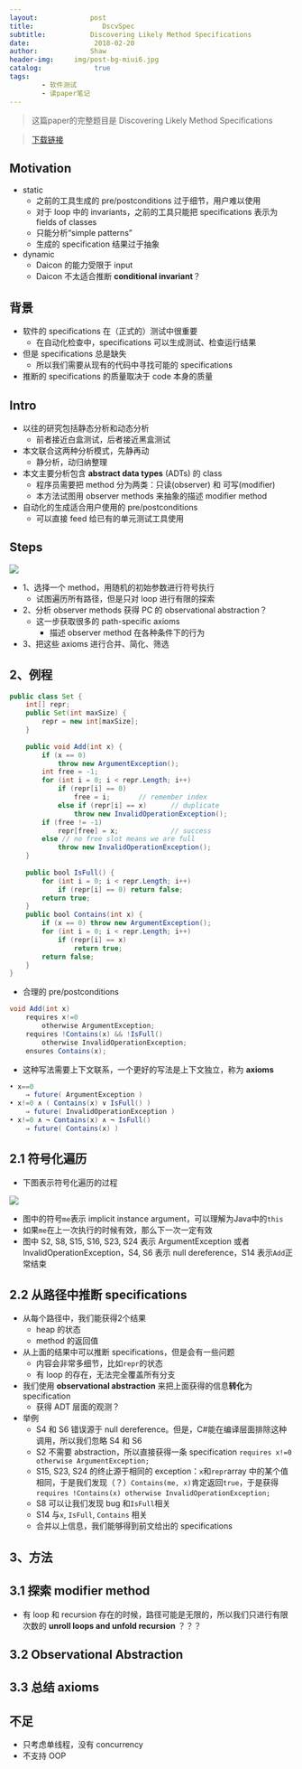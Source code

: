 ```yaml
---
layout:             post
title:                 DscvSpec
subtitle:           Discovering Likely Method Specifications
date:      	         2018-02-20
author:             Shaw
header-img:     img/post-bg-miui6.jpg
catalog: 	         true
tags:
        - 软件测试
        - 读paper笔记
---
```


> 这篇paper的完整题目是 
Discovering Likely Method Specifications

>[下载链接](https://www.microsoft.com/en-us/research/wp-content/uploads/2006/03/tr-2005-146.pdf) 

Motivation
-
- static
	- 之前的工具生成的 pre/postconditions 过于细节，用户难以使用
	- 对于 loop 中的 invariants，之前的工具只能把 specifications 表示为 fields of classes
	- 只能分析“simple patterns”
	- 生成的 specification 结果过于抽象
- dynamic
	- Daicon 的能力受限于 input
	- Daicon 不太适合推断 **conditional invariant**？

背景
-
- 软件的 specifications 在（正式的）测试中很重要
	- 在自动化检查中，specifications 可以生成测试、检查运行结果
- 但是 specifications 总是缺失
	- 所以我们需要从现有的代码中寻找可能的 specifications
- 推断的 specifications 的质量取决于 code 本身的质量

Intro
-
- 以往的研究包括静态分析和动态分析
	- 前者接近白盒测试，后者接近黑盒测试
- 本文联合这两种分析模式，先静再动
	- 静分析，动归纳整理
- 本文主要分析包含 **abstract data types** (ADTs) 的 class
	- 程序员需要把 method 分为两类：只读(observer) 和 可写(modifier)
	- 本方法试图用 observer methods 来抽象的描述 modifier method
- 自动化的生成适合用户使用的 pre/postconditions
	- 可以直接 feed 给已有的单元测试工具使用

Steps
-
![](https://raw.githubusercontent.com/xiaoran-tang/xiaoran-tang.github.io/master/img/DscvSpec.png)

- 1、选择一个 method，用随机的初始参数进行符号执行
	- 试图遍历所有路径，但是只对 loop 进行有限的探索
- 2、分析 observer methods 获得 PC 的 observational abstraction？
	- 这一步获取很多的 path-specific axioms
		- 描述 observer method 在各种条件下的行为
- 3、把这些 axioms 进行合并、简化、筛选

2、例程
-
```java
public class Set {
	int[] repr;
	public Set(int maxSize) { 
		repr = new int[maxSize]; 
	}
	
	public void Add(int x) {
		if (x == 0) 
			throw new ArgumentException();
		int free = -1;
		for (int i = 0; i < repr.Length; i++)
			if (repr[i] == 0) 
				free = i;		// remember index
			else if (repr[i] == x)		// duplicate
				throw new InvalidOperationException();
		if (free != -1) 
			repr[free] = x; 			// success
		else // no free slot means we are full
			throw new InvalidOperationException();
	}
	
	public bool IsFull() {
		for (int i = 0; i < repr.Length; i++)
			if (repr[i] == 0) return false;
		return true;
	}
	public bool Contains(int x) {
		if (x == 0) throw new ArgumentException();
		for (int i = 0; i < repr.Length; i++)
			if (repr[i] == x) 
				return true;
		return false;
	}
}
```

- 合理的 pre/postconditions

```java
void Add(int x)
	requires x!=0
		otherwise ArgumentException;
	requires !Contains(x) && !IsFull()
		otherwise InvalidOperationException;
	ensures Contains(x);
```

- 这种写法需要上下文联系，一个更好的写法是上下文独立，称为 **axioms**

```java
• x==0 
	⇒ future( ArgumentException )
• x!=0 ∧ ( Contains(x) ∨ IsFull() )
	⇒ future( InvalidOperationException )
• x!=0 ∧ ¬ Contains(x) ∧ ¬ IsFull()
	⇒ future( Contains(x) )
```

2.1 符号化遍历
-
- 下图表示符号化遍历的过程

![](https://raw.githubusercontent.com/xiaoran-tang/xiaoran-tang.github.io/master/img/DscvSpec_1.png)

- 图中的符号`me`表示 implicit instance argument，可以理解为Java中的`this`
- 如果`me`在上一次执行的时候有效，那么下一次一定有效
- 图中 S2, S8, S15, S16, S23, S24 表示 ArgumentException 或者 InvalidOperationException，S4, S6 表示 null dereference，S14 表示`Add`正常结束

2.2 从路径中推断 specifications
-
- 从每个路径中，我们能获得2个结果
	- heap 的状态
	- method 的返回值
- 从上面的结果中可以推断 specifications，但是会有一些问题
	- 内容会非常多细节，比如`repr`的状态
	- 有 loop 的存在，无法完全覆盖所有分支
- 我们使用 **observational abstraction** 来把上面获得的信息**转化**为 specification
	- 获得 ADT 层面的观测？
- 举例
	- S4 和 S6 错误源于 null dereference。但是，C#能在编译层面排除这种调用，所以我们忽略 S4 和 S6
	- S2 不需要 abstraction，所以直接获得一条 specification `requires x!=0 otherwise ArgumentException;`
	- S15, S23, S24 的终止源于相同的 exception：`x`和`repr`array 中的某个值相同，于是我们发现（？）`Contains(me, x)`肯定返回`true`，于是获得`requires !Contains(x)
otherwise InvalidOperationException;`
	- S8 可以让我们发现 bug 和`IsFull`相关
	- S14 与`x`, `IsFull`, `Contains` 相关
	- 合并以上信息，我们能够得到前文给出的 specifications
	
3、方法
-

3.1 探索 modifier method
-
- 有 loop 和 recursion 存在的时候，路径可能是无限的，所以我们只进行有限次数的 **unroll loops and unfold recursion** ？？？

3.2 Observational Abstraction
-

3.3 总结 axioms
-

不足
-
- 只考虑单线程，没有 concurrency
- 不支持 OOP